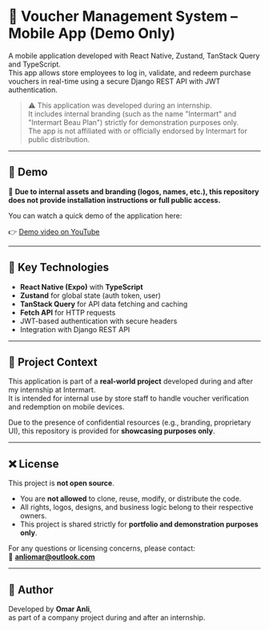 # 📱 Voucher Management System – Mobile App (Demo Only)

A mobile application developed with React Native, Zustand, TanStack Query and TypeScript.  
This app allows store employees to log in, validate, and redeem purchase vouchers in real-time using a secure Django REST API with JWT authentication.

> ⚠️ This application was developed during an internship.  
> It includes internal branding (such as the name "Intermart" and "Intermart Beau Plan") strictly for demonstration purposes only.  
> The app is not affiliated with or officially endorsed by Intermart for public distribution.

---

## 📸 Demo

🚧 **Due to internal assets and branding (logos, names, etc.), this repository does not provide installation instructions or full public access.**

You can watch a quick demo of the application here:

👉 [Demo video on YouTube](https://www.youtube.com/shorts/LWz_47YTITg)

---

## 🔐 Key Technologies

- **React Native (Expo)** with **TypeScript**
- **Zustand** for global state (auth token, user)
- **TanStack Query** for API data fetching and caching
- **Fetch API** for HTTP requests
- JWT-based authentication with secure headers
- Integration with Django REST API

---

## 📘 Project Context

This application is part of a **real-world project** developed during and after my internship at Intermart.  
It is intended for internal use by store staff to handle voucher verification and redemption on mobile devices.

Due to the presence of confidential resources (e.g., branding, proprietary UI), this repository is provided for **showcasing purposes only**.

---

## ❌ License

This project is **not open source**.

- You are **not allowed** to clone, reuse, modify, or distribute the code.
- All rights, logos, designs, and business logic belong to their respective owners.
- This project is shared strictly for **portfolio and demonstration purposes only**.

For any questions or licensing concerns, please contact:  
📧 **anliomar@outlook.com**

---

## 👤 Author

Developed by **Omar Anli**,  
as part of a company project during and after an internship.
